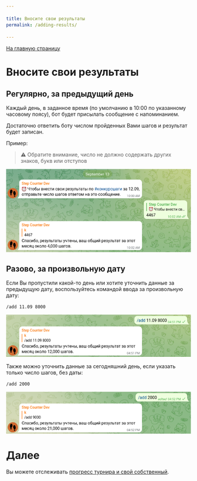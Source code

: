 ```yaml
---

title: Вносите свои результаты
permalink: /adding-results/

---
```


[На главную страницу](index.md)

# Вносите свои результаты

## Регулярно, за предыдущий день

Каждый день, в заданное время (по умолчанию в 10:00 по указанному часовому поясу), бот будет присылать сообщение с напоминанием.

Достаточно ответить боту числом пройденных Вами шагов и результат будет записан.

Пример:

>⚠️ Обратите внимание, число не должно содержать других знаков, букв или отступов

![01](../img/demo/adding-results/01-daily.png)

## Разово, за произвольную дату

Если Вы пропустили какой-то день или хотите уточнить данные за предыдущую дату, воспользуйтесь командой ввода за произвольную дату:

```
/add 11.09 8000
```

![02](../img/demo/adding-results/02-with-date.png)

Также можно уточнить данные за сегодняшний день, если указать только число шагов, без даты:

```
/add 2000
```

![03](../img/demo/adding-results/03-today.png)

# Далее

Вы можете отслеживать [прогресс турнира и свой собственный](../tracking-progress/).
